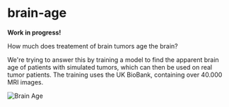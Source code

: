 # brain-age

**Work in progress!**

How much does treatement of brain tumors age the brain? 

We're trying to answer this by training a model to find the apparent brain age of patients with simulated tumors, which can then be used on real tumor patients. 
The training uses the UK BioBank, containing over 40.000 MRI images. 

![Brain Age](https://github.com/lidialuq/brain-age/edit/brainage-icon.jpg)


